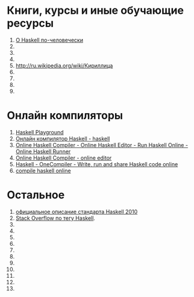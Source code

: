 # Книги, курсы и иные обучающие ресурсы

1. [О Haskell по-человечески](https://www.ohaskell.guide/)
2. 
3. 
4. 
5. http://ru.wikipedia.org/wiki/Кириллица
6. 
7. 
8. 
9. 

# Онлайн компиляторы

1. [Haskell Playground](https://play.haskell.org/)
2. [Онлайн компилятор Haskell - haskell](https://www-tutorialspoint-com.translate.goog/compile_haskell_online.php?_x_tr_sl=en&_x_tr_tl=ru&_x_tr_hl=ru&_x_tr_pto=sc)
3. [Online Haskell Compiler - Online Haskell Editor - Run Haskell Online - Online Haskell Runner](https://www.jdoodle.com/execute-haskell-online/)
4. [Online Haskell Compiler - online editor](https://www.onlinegdb.com/online_haskell_compiler)
5. [Haskell - OneCompiler - Write, run and share Haskell code online](https://onecompiler.com/haskell)
6. [compile haskell online](https://rextester.com/l/haskell_online_compiler)

# Остальное

1. [официальное описание стандарта Haskell 2010](https://www.haskell.org/onlinereport/haskell2010/)
2. [Stack Overflow по тегу Haskell](http://stackoverflow.com/questions/tagged/haskell).
3. 
4. 
5. 
6. 
7. 
8. 
9. 
10. 
11. 
12. 
13. 

